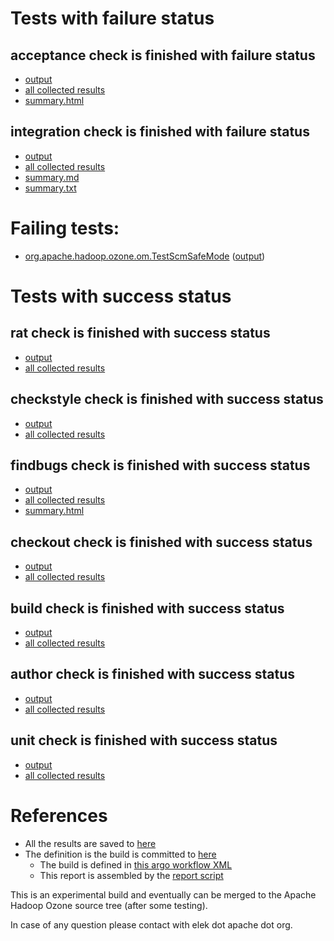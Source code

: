 # Tests with failure status

## acceptance check is finished with failure status

   * [output](https://raw.githubusercontent.com/elek/ozone-ci-03/master/pr/pr-hdds-1701-cc645/acceptance/output.log)
   * [all collected results](https://github.com/elek/ozone-ci-03/tree/master/pr/pr-hdds-1701-cc645/acceptance)
   * [summary.html](https://elek.github.io/ozone-ci-03/pr/pr-hdds-1701-cc645/acceptance/summary.html)


## integration check is finished with failure status

   * [output](https://raw.githubusercontent.com/elek/ozone-ci-03/master/pr/pr-hdds-1701-cc645/integration/output.log)
   * [all collected results](https://github.com/elek/ozone-ci-03/tree/master/pr/pr-hdds-1701-cc645/integration)
   * [summary.md](https://github.com/elek/ozone-ci-03/tree/master/pr/pr-hdds-1701-cc645/integration/summary.md)
   * [summary.txt](https://github.com/elek/ozone-ci-03/tree/master/pr/pr-hdds-1701-cc645/integration/summary.txt)

# Failing tests: 

 * [org.apache.hadoop.ozone.om.TestScmSafeMode](hadoop-ozone/integration-test/org.apache.hadoop.ozone.om.TestScmSafeMode.txt) ([output](hadoop-ozone/integration-test/org.apache.hadoop.ozone.om.TestScmSafeMode-output.txt))


# Tests with success status

## rat check is finished with success status

   * [output](https://raw.githubusercontent.com/elek/ozone-ci-03/master/pr/pr-hdds-1701-cc645/rat/output.log)
   * [all collected results](https://github.com/elek/ozone-ci-03/tree/master/pr/pr-hdds-1701-cc645/rat)


## checkstyle check is finished with success status

   * [output](https://raw.githubusercontent.com/elek/ozone-ci-03/master/pr/pr-hdds-1701-cc645/checkstyle/output.log)
   * [all collected results](https://github.com/elek/ozone-ci-03/tree/master/pr/pr-hdds-1701-cc645/checkstyle)


## findbugs check is finished with success status

   * [output](https://raw.githubusercontent.com/elek/ozone-ci-03/master/pr/pr-hdds-1701-cc645/findbugs/output.log)
   * [all collected results](https://github.com/elek/ozone-ci-03/tree/master/pr/pr-hdds-1701-cc645/findbugs)
   * [summary.html](https://elek.github.io/ozone-ci-03/pr/pr-hdds-1701-cc645/findbugs/summary.html)


## checkout check is finished with success status

   * [output](https://raw.githubusercontent.com/elek/ozone-ci-03/master/pr/pr-hdds-1701-cc645/checkout/output.log)
   * [all collected results](https://github.com/elek/ozone-ci-03/tree/master/pr/pr-hdds-1701-cc645/checkout)


## build check is finished with success status

   * [output](https://raw.githubusercontent.com/elek/ozone-ci-03/master/pr/pr-hdds-1701-cc645/build/output.log)
   * [all collected results](https://github.com/elek/ozone-ci-03/tree/master/pr/pr-hdds-1701-cc645/build)


## author check is finished with success status

   * [output](https://raw.githubusercontent.com/elek/ozone-ci-03/master/pr/pr-hdds-1701-cc645/author/output.log)
   * [all collected results](https://github.com/elek/ozone-ci-03/tree/master/pr/pr-hdds-1701-cc645/author)


## unit check is finished with success status

   * [output](https://raw.githubusercontent.com/elek/ozone-ci-03/master/pr/pr-hdds-1701-cc645/unit/output.log)
   * [all collected results](https://github.com/elek/ozone-ci-03/tree/master/pr/pr-hdds-1701-cc645/unit)




# References

 * All the results are saved to [here](https://github.com/elek/ozone-ci-03/tree/master/pr/pr-hdds-1701-cc645/)
 * The definition is the build is committed to [here](https://github.com/elek/argo-ozone)
    * The build is defined in [this argo workflow XML](https://github.com/elek/argo-ozone/blob/master/ozone-build.yaml)
    * This report is assembled by the [report script](https://github.com/elek/argo-ozone/blob/master/scripts/report.sh)

This is an experimental build and eventually can be merged to the Apache Hadoop Ozone source tree (after some testing).

In case of any question please contact with elek dot apache dot org.
